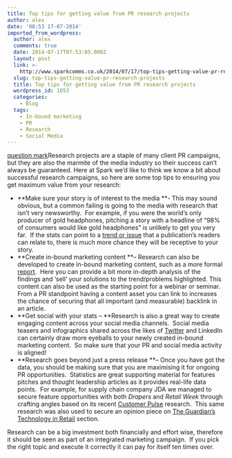 ```yaml
---
title: Top tips for getting value from PR research projects
author: alex
date: '08:53 17-07-2014'
imported_from_wordpress:
  author: alex
  comments: true
  date: 2014-07-17T07:53:05.000Z
  layout: post
  link: >-
    http://www.sparkcomms.co.uk/2014/07/17/top-tips-getting-value-pr-research-projects/
  slug: top-tips-getting-value-pr-research-projects
  title: Top tips for getting value from PR research projects
  wordpress_id: 1853
  categories:
    - Blog
  tags:
    - In-bound marketing
    - PR
    - Research
    - Social Media
---
```


[question mark](question-mark-150x150.jpg)Research projects are a staple of many client PR campaigns, but they are also the marmite of the media industry so their success can’t always be guaranteed. Here at Spark we’d like to think we know a bit about successful research campaigns, so here are some top tips to ensuring you get maximum value from your research:

  * **Make sure your story is of interest to the media **- This may sound obvious, but a common failing is going to the media with research that isn’t very newsworthy.  For example, if you were the world’s only producer of gold headphones, pitching a story with a headline of “98% of consumers would like gold headphones” is unlikely to get you very far.  If the stats can point to a [trend or issue](http://www.retailgazette.co.uk/articles/20003-one-in-five-online-shoppers-experiencing-problems-with-home-delivery-new-research-finds) that a publication’s readers can relate to, there is much more chance they will be receptive to your story.
  * **Create in-bound marketing content **– Research can also be developed to create in-bound marketing content, such as a more formal [report](http://now.jda.com/Customer-Pulse-Report-2014-UK.html?srcid=sm-tw).  Here you can provide a bit more in-depth analysis of the findings and ‘sell’ your solutions to the trend/problems highlighted. This content can also be used as the starting point for a webinar or seminar. From a PR standpoint having a content asset you can link to increases the chance of securing that all important (and measurable) backlink in an article.
  * **Get social with your stats – **Research is also a great way to create engaging content across your social media channels.  Social media teasers and infographics shared across the likes of [Twitter](https://twitter.com/JDASoftware/status/486585954569056256) and LinkedIn can certainly draw more eyeballs to your newly created in-bound marketing content.  So make sure that your PR and social media activity is aligned!
  * **Research goes beyond just a press release **– Once you have got the data, you should be making sure that you are maximising it for ongoing PR opportunities.  Statistics are great supporting material for features pitches and thought leadership articles as it provides real-life data points.  For example, for supply chain company JDA we managed to secure feature opportunities with both _Drapers_ and _Retail Week_ through crafting angles based on its recent [Customer Pulse](http://www.jda.com/view/press-release/jda-customer-pulse-report-reveals-nearly-one-in-five-uk-consumers-have-experienced-problems-with-home-deliveries-in-last-12-months/) research.  This same research was also used to secure an opinion piece on [The Guardian’s Technology in Retail](http://www.theguardian.com/media-network/media-network-blog/2014/jun/30/challenges-retailers-online-customers-shopping) section.

Research can be a big investment both financially and effort wise, therefore it should be seen as part of an integrated marketing campaign.  If you pick the right topic and execute it correctly it can pay for itself ten times over.
